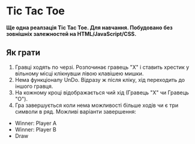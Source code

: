 # Tic Tac Toe

**Ще одна реалзація Tic Tac Toe. Для навчання. Побудовано без зовнішніх залежностей на HTML/JavaScript/CSS.** 


## Як грати
1. Гравці ходять по черзі. Розпочинає гравець "Х" і ставить хрестик у вільному місці клікнувши лівою клавішею мишки.
2. Нема функціоналу UnDo. Відразу ж після кліку, хід переходить до іншого гравця.
3. На кожному кроці відображається чий хід (Гравець "Х" чи Гравець "О"). 
4. Гра завершується коли нема можливості більше ходів чи є три символи в ряд. Можливі варіанти завершення:
* Winner: Player A
* Winner: Player B
* Draw

